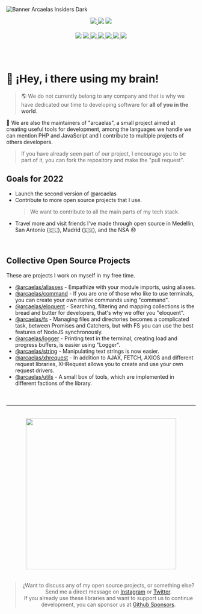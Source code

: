 ![Banner Arcaelas Insiders Dark](https://github.com/arcaelas/dist/raw/main/banner/png/dark.png)

<div style="text-align:center;margin-top:10px;">
    <a target="_blank" href="https://twitter.com/arcaelas"> <img src="https://badgen.net/twitter/follow/arcaelas"> </a>
    <a target="_blank" href="https://github.com/sponsors/arcaelas"><img src="https://img.shields.io/badge/SPONSOR-%E2%99%A5-pink"></a>
    <a target="_blank" href="./LICENSE"><img src="https://img.shields.io/badge/LICENSE-MD-blue"></a>
</div>
<div style="text-align:center;margin-top:20px;">
    <a target="_blank" href="https://npmjs.com/package/@arcaelas/aliasses"> <img src="https://img.shields.io/badge/aliasses-1.1-red"></a>
    <a target="_blank" href="https://npmjs.com/package/@arcaelas/command"> <img src="https://img.shields.io/badge/command-1.0-blue"> </a>
    <a target="_blank" href="https://npmjs.com/package/@arcaelas/eloquent"> <img src="https://img.shields.io/badge/eloquent-1.0-orange"> </a>
    <a target="_blank" href="https://npmjs.com/package/@arcaelas/fs"> <img src="https://img.shields.io/badge/fs-1.0-violet"> </a>
    <a target="_blank" href="https://npmjs.com/package/@arcaelas/logger"> <img src="https://img.shields.io/badge/logger-1.0-green"> </a>
    <a target="_blank" href="https://npmjs.com/package/@arcaelas/string"> <img src="https://img.shields.io/badge/string-1.0-orange"> </a> 
    <a target="_blank" href="https://npmjs.com/package/@arcaelas/xhrequest"> <img src="https://img.shields.io/badge/xhrequest-1.0-b70000"> </a>
</div>

<br> <br>

# 👋 ¡Hey, i there using my brain!

> 🌎 We do not currently belong to any company and that is why we have dedicated our time to developing software for **all of you in the world**.

🚧 We are also the maintainers of "arcaelas", a small project aimed at creating useful tools for development, among the languages ​​we handle we can mention PHP and JavaScript and I contribute to multiple projects of others developers.

> If you have already seen part of our project, I encourage you to be part of it, you can fork the repository and make the "pull request".

## Goals for 2022
- Launch the second version of @arcaelas
- Contribute to more open source projects that I use.
    > We want to contribute to all the main parts of my tech stack.
- Travel more and visit friends I've made through open source in Medellin, San Antonio (🇨🇱),  Madrid (🇪🇸), and the NSA 😞


<br/>

## Collective Open Source Projects

These are projects I work on myself in my free time.

- [@arcaelas/aliasses](https://github.com/Arcaelas-Insiders-ES/aliasses) - Empathize with your module imports, using aliases.
- [@arcaelas/command](https://github.com/Arcaelas-Insiders-ES/command) - If you are one of those who like to use terminals, you can create your own native commands using "command".
- [@arcaelas/eloquent](https://github.com/Arcaelas-Insiders-ES/eloquent) - Searching, filtering and mapping collections is the bread and butter for developers, that's why we offer you "eloquent".
- [@arcaelas/fs](https://github.com/Arcaelas-Insiders-ES/fs) - Managing files and directories becomes a complicated task, between Promises and Catchers, but with FS you can use the best features of NodeJS synchronously.
- [@arcaelas/logger](https://github.com/Arcaelas-Insiders-ES/logger) - Printing text in the terminal, creating load and progress buffers, is easier using "Logger".
- [@arcaelas/string](https://github.com/Arcaelas-Insiders-ES/string) - Manipulating text strings is now easier.
- [@arcaelas/xhrequest](https://github.com/Arcaelas-Insiders-ES/xhrequest) - In addition to AJAX, FETCH, AXIOS and different request libraries, XHRequest allows you to create and use your own request drivers.
- [@arcaelas/utils](https://github.com/Arcaelas-Insiders-ES/utils) - A small box of tools, which are implemented in different factions of the library.

<div style="text-align:center;margin-top:50px;">
<hr/>
<img src="https://raw.arcaelas.com/brand/svg/dark.svg" width="400px" style="margin:20px 0;">

> ¿Want to discuss any of my open source projects, or something else?Send me a direct message on [Instagram](https://instagram.com/arcaelas) or [Twitter](https://twitter.com/arcaelas).</br> If you already use these libraries and want to support us to continue development, you can sponsor us at [Github Sponsors](https://github.com/sponsors/arcaelas).
</div>
